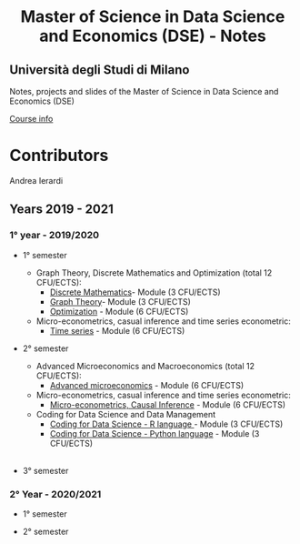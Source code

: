<h1 align="center"> Master of Science in Data Science and Economics (DSE) - Notes </h1>

## Università degli Studi di Milano 
<p> Notes, projects and slides of the Master of Science in Data Science and Economics (DSE) </p>

[Course info](https://www.unimi.it/en/education/data-science-and-economics-dse)
# Contributors
Andrea Ierardi
 

## Years 2019 - 2021

### 1° year - 2019/2020
- 1° semester 
    - Graph Theory, Discrete Mathematics and Optimization (total 12 CFU/ECTS):
       - [Discrete Mathematics](https://github.com/Andreaierardi/Appunti-Magistrale-DataScience/tree/master/1anno/1trimestre/Graph%20Theory%2C%20Discrete%20Mathematics%20and%20Optimization/Discrete%20Mathematics)- Module (3 CFU/ECTS)
       - [Graph Theory](https://github.com/Andreaierardi/Appunti-Magistrale-DataScience/tree/master/1anno/1trimestre/Graph%20Theory%2C%20Discrete%20Mathematics%20and%20Optimization/Graph%20Theory)- Module (3 CFU/ECTS)
       - [Optimization](https://github.com/Andreaierardi/Appunti-Magistrale-DataScience/tree/master/1anno/1trimestre/Graph%20Theory%2C%20Discrete%20Mathematics%20and%20Optimization/Optimization) - Module (6 CFU/ECTS)
    - Micro-econometrics, casual inference and time series econometric:
       - [Time series](https://github.com/Andreaierardi/Appunti-Magistrale-DataScience/tree/master/1anno/1trimestre/Micro-econometrics%2C%20casual%20inference%20and%20time%20series%20econometrics/Time%20series) - Module (6 CFU/ECTS)
    
- 2° semester 
    - Advanced Microeconomics and Macroeconomics (total 12 CFU/ECTS):
       - [Advanced microeconomics](https://github.com/Andreaierardi/Appunti-Magistrale-DataScience/tree/master/1anno/2trimestre/Advanced%20Microeconomics/Notes) - Module (6 CFU/ECTS)
    - Micro-econometrics, casual inference and time series econometric:
        - [Micro-econometrics, Causal Inference](https://github.com/Andreaierardi/Appunti-Triennale-Informatica/tree/master/1%C2%B0Anno/2%C2%B0semestre/Fisica) - Module (6 CFU/ECTS)
    -  Coding for Data Science and Data Management
       - [Coding for Data Science - R language ](https://github.com/Andreaierardi/MilanPollution) - Module (3 CFU/ECTS) 
       - [Coding for Data Science - Python language](https://github.com/Andreaierardi/Master-DataScience-Notes/tree/master/1anno/2trimestre/Coding%20for%20DataScience/Python) - Module (3 CFU/ECTS) 
   <br>
- 3° semester 

### 2° Year - 2020/2021
- 1° semester 
   
- 2° semester 
   
   <br>
 
